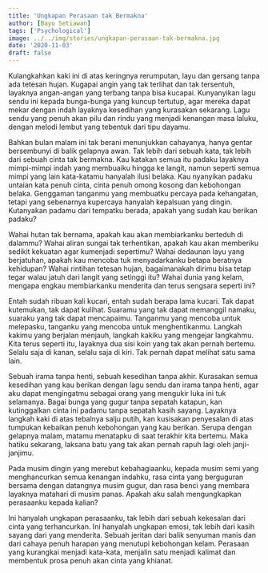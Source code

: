 ```yaml
---
title: 'Ungkapan Perasaan tak Bermakna'
author: [Bayu Setiawan]
tags: ['Psychological']
image: ../../img/stories/ungkapan-perasaan-tak-bermakna.jpg
date: '2020-11-03'
draft: false
---
```

Kulangkahkan kaki ini di atas keringnya rerumputan, layu dan gersang tanpa ada tetesan hujan. Kugapai angin yang tak terlihat dan tak tersentuh, layaknya angan-angan yang terbang tanpa bisa kucapai. Kunyanyikan lagu sendu ini kepada bunga-bunga yang kuncup tertutup, agar mereka dapat mekar dengan indah layaknya kesedihan yang kurasakan sekarang. Lagu sendu yang penuh akan pilu dan rindu yang menjadi kenangan masa laluku, dengan melodi lembut yang tebentuk dari tipu dayamu.

Bahkan bulan malam ini tak berani menunjukkan cahayanya, hanya gentar bersembunyi di balik gelapnya awan. Tak lebih dari sebuah kata, tak lebih dari sebuah cinta tak bermakna. Kau katakan semua itu padaku layaknya mimpi-mimpi indah yang membuaiku hingga ke langit, namun seperti semua mimpi yang lain kata-katamu hanyalah ilusi belaka. Kau nyanyikan padaku untaian kata penuh cinta, cinta penuh omong kosong dan kebohongan belaka. Genggaman tanganmu yang membuatku percaya pada kehangatan, tetapi yang sebenarnya kupercaya hanyalah kepalsuan yang dingin. Kutanyakan padamu dari tempatku berada, apakah yang sudah kau berikan padaku?

Wahai hutan tak bernama, apakah kau akan membiarkanku berteduh di dalammu? Wahai aliran sungai tak terhentikan, apakah kau akan memberiku sedikit kekuatan agar kumenjadi sepertimu? Wahai dedaunan layu yang berjatuhan, apakah kau mencoba tuk menyadarkanku betapa beratnya kehidupan? Wahai rintihan tetesan hujan, bagaimanakah dirimu bisa tetap tegar walau jatuh dari langit yang setinggi itu? Wahai dunia yang kelam, mengapa engkau membiarkanku menderita dan terus sengsara seperti ini?

Entah sudah ribuan kali kucari, entah sudah berapa lama kucari. Tak dapat kutemukan, tak dapat kulihat. Suaramu yang tak dapat memanggil namaku, suaraku yang tak dapat mencapaimu. Tanganmu yang mencoba untuk melepasku, tanganku yang mencoba untuk menghentikanmu. Langkah kakimu yang berjalan menjauh, langkah kakiku yang mengejar langkahmu. Kita terus seperti itu, layaknya dua sisi koin yang tak akan pernah bertemu. Selalu saja di kanan, selalu saja di kiri. Tak pernah dapat melihat satu sama lain.

Sebuah irama tanpa henti, sebuah kesedihan tanpa akhir. Kurasakan semua kesedihan yang kau berikan dengan lagu sendu dan irama tanpa henti, agar aku dapat mengingatmu sebagai orang yang mengukir luka ini tuk selamanya.
Bagai bunga yang gugur tanpa sepatah katapun, kan kutinggalkan cinta ini padamu tanpa sepatah kasih sayang. Layaknya langkah kaki di atas tebalnya salju putih, kan kusisakan penyesalan di atas tumpukan kebaikan penuh kebohongan yang kau berikan. Serupa dengan gelapnya malam, matamu menatapku di saat terakhir kita bertemu. Maka hatiku sekarang, laksana batu yang tak akan pernah rapuh lagi oleh janji-janjimu.

Pada musim dingin yang merebut kebahagiaanku, kepada musim semi yang menghancurkan semua kenangan indahku, rasa cinta yang berguguran bersama dengan datangnya musim gugur, dan rasa benci yang membara layaknya matahari di musim panas. Apakah aku salah mengungkapkan perasaanku kepada kalian?

Ini hanyalah ungkapan perasaanku, tak lebih dari sebuah kekesalan dari cinta yang terhancurkan. Ini hanyalah ungkapan emosi, tak lebih dari kasih sayang dari yang menderita. Sebuah jeritan dari balik senyuman manis dan dari cahaya penuh harapan yang menutupi kebohongan kelam. Perasaan yang kurangkai menjadi kata-kata, menjalin satu menjadi kalimat dan membentuk prosa penuh akan cinta yang khianat.
